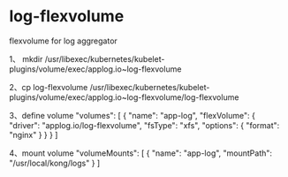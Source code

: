 # log-flexvolume
flexvolume for log aggregator

1、 mkdir /usr/libexec/kubernetes/kubelet-plugins/volume/exec/applog.io~log-flexvolume

2、cp log-flexvolume /usr/libexec/kubernetes/kubelet-plugins/volume/exec/applog.io~log-flexvolume/log-flexvolume

3、define volume
        "volumes": [
          {
            "name": "app-log",
            "flexVolume": {
              "driver": "applog.io/log-flexvolume",
              "fsType": "xfs",
              "options": {
                "format": "nginx"
              }
            }
          }
        ]

4、mount volume
            "volumeMounts": [
              {
                "name": "app-log",
                "mountPath": "/usr/local/kong/logs"
              }
            ]